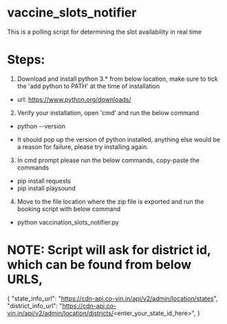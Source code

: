 # vaccine_slots_notifier
This is a polling script for determining the slot availability in real time

# Steps:

1. Download and install python 3.* from below location, make sure to tick the 'add python to PATH' at the time of installation
	
* url: https://www.python.org/downloads/


2. Verify your installation, open 'cmd' and run the below command
	
* python --version

* It should pop up the version of python installed, anything else would be a reason for failure, please try installing again.


3. In cmd prompt please run the below commands, copy-paste the commands
	
* pip install requests
* pip install playsound


4. Move to the file location where the zip file is exported and run the booking script with below command

* python vaccination_slots_notifier.py


# NOTE: Script will ask for district id, which can be found from below URLS,

{
 "state_info_url": "https://cdn-api.co-vin.in/api/v2/admin/location/states",
 "district_info_url": "https://cdn-api.co-vin.in/api/v2/admin/location/districts/<enter_your_state_id_here>",
}
